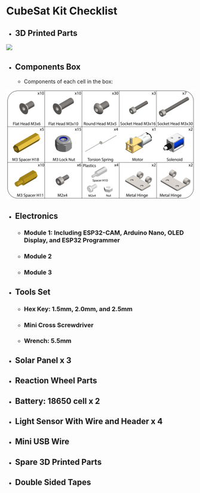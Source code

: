 # CubeSat Kit Checklist
- ## 3D Printed Parts
![](../Figures/3DP_PartList.png)

- ## Components Box
    - Components of each cell in the box:

![](../Figures/ComponentBoxList.png)

- ## Electronics
    - ### Module 1: Including ESP32-CAM, Arduino Nano, OLED Display, and ESP32 Programmer
    - ### Module 2
    - ### Module 3

- ## Tools Set
    - ### Hex Key: 1.5mm, 2.0mm, and 2.5mm
    - ### Mini Cross Screwdriver
    - ### Wrench: 5.5mm

- ## Solar Panel x 3

- ## Reaction Wheel Parts

- ## Battery: 18650 cell x 2

- ## Light Sensor With Wire and Header x 4

- ## Mini USB Wire

- ## Spare 3D Printed Parts

- ## Double Sided Tapes 